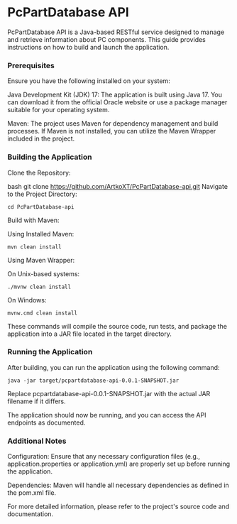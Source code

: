 # PcPartDatabase API
PcPartDatabase API is a Java-based RESTful service designed to manage and retrieve information about PC components. This guide provides instructions on how to build and launch the application.

### Prerequisites
Ensure you have the following installed on your system:

Java Development Kit (JDK) 17: The application is built using Java 17. You can download it from the official Oracle website or use a package manager suitable for your operating system.

Maven: The project uses Maven for dependency management and build processes. If Maven is not installed, you can utilize the Maven Wrapper included in the project.

### Building the Application
Clone the Repository:

bash
git clone https://github.com/ArtkoXT/PcPartDatabase-api.git
Navigate to the Project Directory:

`cd PcPartDatabase-api`

Build with Maven:

Using Installed Maven:

`mvn clean install`

Using Maven Wrapper:

On Unix-based systems:

`./mvnw clean install`

On Windows:

`mvnw.cmd clean install`

These commands will compile the source code, run tests, and package the application into a JAR file located in the target directory.

### Running the Application
After building, you can run the application using the following command:

`java -jar target/pcpartdatabase-api-0.0.1-SNAPSHOT.jar`

Replace pcpartdatabase-api-0.0.1-SNAPSHOT.jar with the actual JAR filename if it differs.

The application should now be running, and you can access the API endpoints as documented.

### Additional Notes
Configuration: Ensure that any necessary configuration files (e.g., application.properties or application.yml) are properly set up before running the application.

Dependencies: Maven will handle all necessary dependencies as defined in the pom.xml file.


For more detailed information, please refer to the project's source code and documentation.
